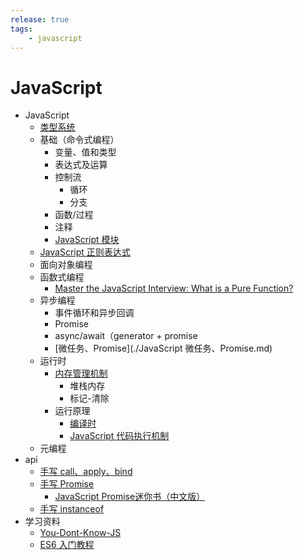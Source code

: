 ```yaml
---
release: true
tags:
	- javascript
---
```

# JavaScript

- JavaScript
  - [类型系统](./JavaScript%20类型系统.md)
  - 基础（命令式编程）
    - 变量、值和类型
    - 表达式及运算
    - 控制流
      - 循环
      - 分支
    - 函数/过程
    - 注释
    - [JavaScript 模块](./JavaScript%20模块.md)
  - [JavaScript 正则表达式](./JavaScript%20正则表达式.md)
  - 面向对象编程
  - 函数式编程
    - [Master the JavaScript Interview: What is a Pure Function?](https://medium.com/javascript-scene/master-the-javascript-interview-what-is-a-pure-function-d1c076bec976#.kt48h2bfa)
  - 异步编程
    - 事件循环和异步回调
    - Promise
    - async/await（generator + promise
    - [微任务、Promise](./JavaScript 微任务、Promise.md)
  - 运行时
    - [内存管理机制](./JavaScript%20内存管理机制.md)
      - 堆栈内存
      - 标记-清除
    - 运行原理
      - [编译时](./JavaScript%20代码执行过程（编译时）.md)
      - [JavaScript 代码执行机制](./JavaScript%20代码执行机制.md)
  - 元编程
- api
  - [手写 call、apply、bind](https://github.com/laoergege/laoergege-blog/issues/79)
  - [手写 Promise](https://github.com/laoergege/laoergege-blog/issues/81)
    - [JavaScript Promise迷你书（中文版）](http://liubin.org/promises-book/#introduction)
  - [手写 instanceof](https://github.com/laoergege/laoergege-blog/issues/74)
- 学习资料
  - [You-Dont-Know-JS](https://github.com/getify/You-Dont-Know-JS)
  - [ES6 入门教程](https://es6.ruanyifeng.com/)




